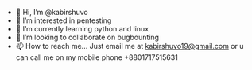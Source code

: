 - 👋 Hi, I’m @kabirshuvo
- 👀 I’m interested in pentesting
- 🌱 I’m currently learning python and linux
- 💞️ I’m looking to collaborate on bugbounting
- 📫 How to reach me... Just email me at kabirshuvo19@gmail.com or u can call me on my mobile phone +8801717515631

<!---
kabirshuvo/kabirshuvo is a ✨ special ✨ repository because its `README.md` (this file) appears on your GitHub profile.
You can click the Preview link to take a look at your changes.
--->
